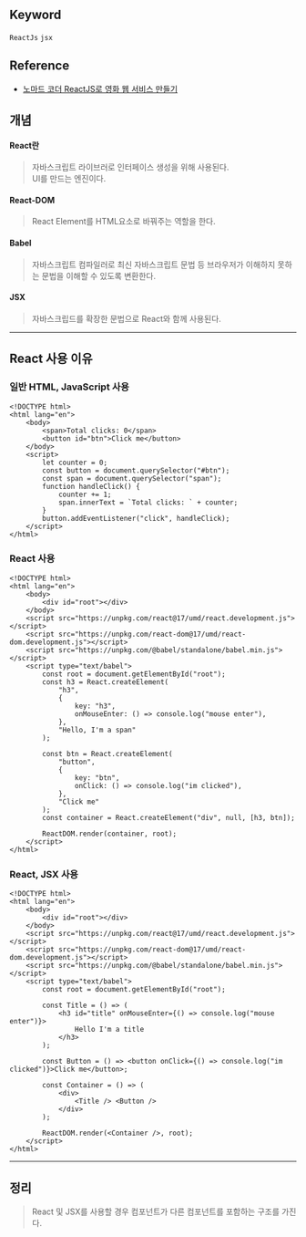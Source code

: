 ## Keyword
`ReactJs` `jsx`

## Reference
- [노마드 코더 ReactJS로 영화 웹 서비스 만들기](https://nomadcoders.co/react-for-beginners/lobby)

## 개념
#### React란
  > 자바스크립트 라이브러로 인터페이스 생성을 위해 사용된다.   
  > UI를 만드는 엔진이다.

#### React-DOM
  > React Element를 HTML요소로 바꿔주는 역할을 한다.

#### Babel
 > 자바스크립트 컴파일러로 최신 자바스크립트 문법 등 브라우저가 이해하지 못하는 문법을 이해할 수 있도록 변환한다.

#### JSX
 > 자바스크립드를 확장한 문법으로 React와 함께 사용된다.

---------
## React 사용 이유
### 일반 HTML, JavaScript 사용
```
<!DOCTYPE html>
<html lang="en">
    <body>
        <span>Total clicks: 0</span>
        <button id="btn">Click me</button>
    </body>
    <script>
        let counter = 0;
        const button = document.querySelector("#btn");
        const span = document.querySelector("span");
        function handleClick() {
            counter += 1;
            span.innerText = `Total clicks: ` + counter;
        }
        button.addEventListener("click", handleClick);
    </script>
</html>
```

### React 사용
```
<!DOCTYPE html>
<html lang="en">
    <body>
        <div id="root"></div>
    </body>
    <script src="https://unpkg.com/react@17/umd/react.development.js"></script>
    <script src="https://unpkg.com/react-dom@17/umd/react-dom.development.js"></script>
    <script src="https://unpkg.com/@babel/standalone/babel.min.js"></script>
    <script type="text/babel">
        const root = document.getElementById("root");
        const h3 = React.createElement(
            "h3",
            {
                key: "h3",
                onMouseEnter: () => console.log("mouse enter"),
            },
            "Hello, I'm a span"
        );

        const btn = React.createElement(
            "button",
            {
                key: "btn",
                onClick: () => console.log("im clicked"),
            },
            "Click me"
        );
        const container = React.createElement("div", null, [h3, btn]);

        ReactDOM.render(container, root);
    </script>
</html>
```

### React, JSX 사용
```
<!DOCTYPE html>
<html lang="en">
    <body>
        <div id="root"></div>
    </body>
    <script src="https://unpkg.com/react@17/umd/react.development.js"></script>
    <script src="https://unpkg.com/react-dom@17/umd/react-dom.development.js"></script>
    <script src="https://unpkg.com/@babel/standalone/babel.min.js"></script>
    <script type="text/babel">
        const root = document.getElementById("root");
        
        const Title = () => (
            <h3 id="title" onMouseEnter={() => console.log("mouse enter")}>
                Hello I'm a title
            </h3>
        );

        const Button = () => <button onClick={() => console.log("im clicked")}>Click me</button>;
       
        const Container = () => (
            <div>
                <Title /> <Button />
            </div>
        );
        
        ReactDOM.render(<Container />, root);
    </script>
</html>

```

---------
## 정리
  > React 및 JSX를 사용할 경우 컴포넌트가 다른 컴포넌트를 포함하는 구조를 가진다.


